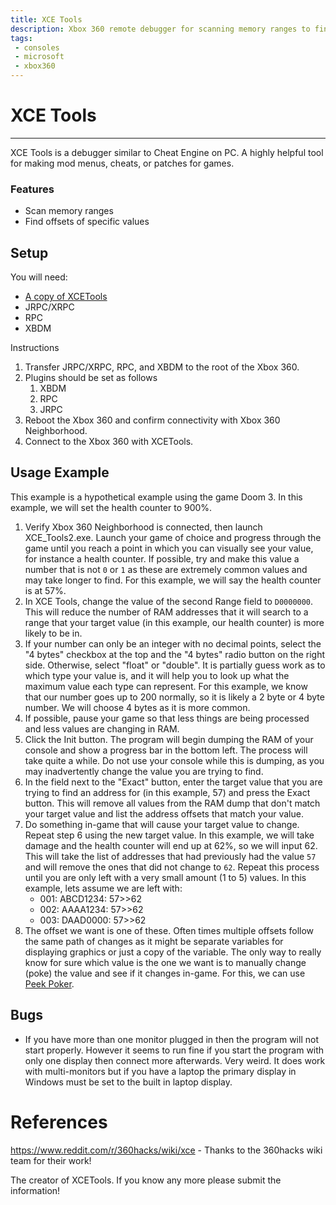 ```yaml
---
title: XCE Tools
description: Xbox 360 remote debugger for scanning memory ranges to find offsets of specific values.
tags:
 - consoles
 - microsoft
 - xbox360
---
```


# XCE Tools

------

XCE Tools is a debugger similar to Cheat Engine on PC. A highly helpful tool for making mod menus, cheats, or patches for games.

### Features

- Scan memory ranges
- Find offsets of specific values

## Setup

You will need:

- [A copy of XCETools](https://mega.nz/file/Jd4i0LqL#vUJWHOphPSOK9unwqJranCsau2nL1zjpbo93xRcCTr4)
- JRPC/XRPC
- RPC
- XBDM

Instructions

1. Transfer JRPC/XRPC, RPC, and XBDM to the root of the Xbox 360.
2. Plugins should be set as follows
   1. XBDM
   2. RPC
   3. JRPC
3. Reboot the Xbox 360 and confirm connectivity with Xbox 360 Neighborhood.
4. Connect to the Xbox 360 with XCETools.

## Usage Example

This example is a hypothetical example using the game Doom 3. In this example, we will set the health counter to 900%.

1. Verify Xbox 360 Neighborhood is connected, then launch  XCE_Tools2.exe. Launch your game of choice and progress through the game until you reach a point in which you can visually see your value, for  instance a health counter. If possible, try and make this value a number that is not `0` or `1` as these are extremely common values and may take longer to find. For this example, we will say the health counter is at 57%.
2. In XCE Tools, change the value of the second Range field to `D0000000`. This will reduce the number of RAM addresses that it will search to a  range that your target value (in this example, our health counter) is  more likely to be in.
3. If your number can only be an integer with no decimal points,  select the "4 bytes" checkbox at the top and the "4 bytes" radio button  on the right side. Otherwise, select "float" or "double". It is  partially guess work as to which type your value is, and it will help  you to look up what the maximum value each type can represent. For this  example, we know that our number goes up to 200 normally, so it is  likely a 2 byte or 4 byte number. We will choose 4 bytes as it is more  common.
4. If possible, pause your game so that less things are being processed and less values are changing in RAM.
5. Click the Init button. The program will begin dumping the RAM of  your console and show a progress bar in the bottom left. The process  will take quite a while. Do not use your console while this is dumping,  as you may inadvertently change the value you are trying to find.
6. In the field next to the "Exact" button, enter the target value  that you are trying to find an address for (in this example, 57) and  press the Exact button. This will remove all values from the RAM dump  that don't match your target value and list the address offsets that  match your value.
7. Do something in-game that will cause your target value to change. Repeat step 6 using the new target value. In this example, we will take damage and the health counter will end up at 62%, so we will input 62.  This will take the list of addresses that had previously had the value `57` and will remove the ones that did not change to `62`. Repeat this process until you are only left with a very small amount (1 to 5) values. In this example, lets assume we are left with:
   - 001: ABCD1234: 57>>62
   - 002: AAAA1234: 57>>62 
   - 003: DAAD0000: 57>>62
8. The offset we want is one of these. Often times multiple offsets  follow the same path of changes as it might be separate variables for  displaying graphics or just a copy of the variable. The only way to  really know for sure which value is the one we want is to manually  change (poke) the value and see if it changes in-game. For this, we can use [Peek Poker](peekpoker).



## Bugs

- If you  have more than one monitor plugged in then the program will not start  properly. However it seems to run fine if you start the program with  only one display then connect more afterwards. Very weird. It does work with multi-monitors but if you  have a laptop the primary display in Windows must be set to the built in laptop display.

# References

https://www.reddit.com/r/360hacks/wiki/xce - Thanks to the 360hacks wiki team for their work!

The creator of XCETools. If you know any more please submit the information!